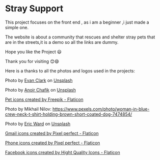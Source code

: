 # Stray Support
This project focuses on the front end , as i am a beginner ,i just made  a simple one.

The website is about a community that rescues and shelter stray pets that are in the streets,it is a demo so all the links are dummy.

Hope you like the Project 😃

Thank you for visiting 😊😄



Here is a thanks to all the photos and logos used in the projects:

Photo by <a href="https://unsplash.com/@iamevanclark?utm_source=unsplash&utm_medium=referral&utm_content=creditCopyText">Evan Clark</a> on <a href="https://unsplash.com/s/photos/stray-dogs?utm_source=unsplash&utm_medium=referral&utm_content=creditCopyText">Unsplash</a>

Photo by <a href="https://unsplash.com/@anoirchafik?utm_source=unsplash&utm_medium=referral&utm_content=creditCopyText">Anoir Chafik</a> on <a href="https://unsplash.com/s/photos/stray-dogs?utm_source=unsplash&utm_medium=referral&utm_content=creditCopyText">Unsplash</a>
  
 <a href="https://www.flaticon.com/free-icons/pet" title="pet icons">Pet icons created by Freepik - Flaticon</a>
  
Photo by Mikhail Nilov: https://www.pexels.com/photo/woman-in-blue-crew-neck-t-shirt-holding-brown-short-coated-dog-7474854/
  
Photo by <a href="https://unsplash.com/@ericjamesward?utm_source=unsplash&utm_medium=referral&utm_content=creditCopyText">Eric Ward</a> on <a href="https://unsplash.com/s/photos/pet-adoption?utm_source=unsplash&utm_medium=referral&utm_content=creditCopyText">Unsplash</a>

<a href="https://www.flaticon.com/free-icons/gmail" title="gmail icons">Gmail icons created by Pixel perfect - Flaticon</a>

<a href="https://www.flaticon.com/free-icons/phone" title="phone icons">Phone icons created by Pixel perfect - Flaticon</a>

<a href="https://www.flaticon.com/free-icons/facebook" title="facebook icons">Facebook icons created by Hight Quality Icons - Flaticon</a>
  
  
  
  

